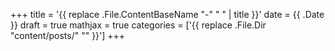 +++
title = '{{ replace .File.ContentBaseName "-" " " | title }}'
date = {{ .Date }}
draft = true
mathjax = true
categories = ['{{ replace .File.Dir "content/posts/" "" }}']
+++

